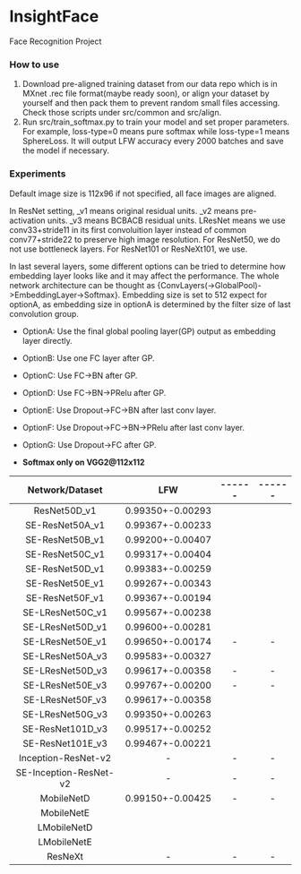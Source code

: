 # InsightFace
Face Recognition Project



### How to use

1. Download pre-aligned training dataset from our data repo which is in MXnet .rec file format(maybe ready soon), or align your dataset by yourself and then pack them to prevent random small files accessing. Check those scripts under src/common and src/align.
2. Run src/train_softmax.py to train your model and set proper parameters. For example, loss-type=0 means pure softmax while loss-type=1 means SphereLoss. It will output LFW accuracy every 2000 batches and save the model if necessary.

### Experiments

Default image size is 112x96 if not specified, all face images are aligned.

In ResNet setting, \_v1 means original residual units.  \_v2 means pre-activation units.  \_v3 means BCBACB residual units.  LResNet means we use conv33+stride11 in its first convoluition layer instead of common conv77+stride22 to preserve high image resolution.   For ResNet50, we do not use bottleneck layers. For ResNet101 or ResNeXt101, we use.  

In last several layers, some different options can be tried to determine how embedding layer looks like and it may affect the performance. The whole network architecture can be thought as {ConvLayers(->GlobalPool)->EmbeddingLayer->Softmax}. Embedding size is set to 512 expect for optionA, as embedding size in optionA is determined by the filter size of last convolution group.

- OptionA: Use the final global pooling layer(GP) output as embedding layer directly.
- OptionB: Use one FC layer after GP.
- OptionC: Use FC->BN after GP.
- OptionD: Use FC->BN->PRelu after GP.
- OptionE: Use Dropout->FC->BN after last conv layer.
- OptionF: Use Dropout->FC->BN->PRelu after last conv layer.
- OptionG: Use Dropout->FC after GP.





- **Softmax only on VGG2@112x112**

|    Network/Dataset     |       LFW        | ------ | ------ |
| :--------------------: | :--------------: | :----: | :----: |
|      ResNet50D_v1      | 0.99350+-0.00293 |        |        |
|    SE-ResNet50A\_v1    | 0.99367+-0.00233 |        |        |
|    SE-ResNet50B_v1     | 0.99200+-0.00407 |        |        |
|    SE-ResNet50C_v1     | 0.99317+-0.00404 |        |        |
|    SE-ResNet50D_v1     | 0.99383+-0.00259 |        |        |
|    SE-ResNet50E\_v1    | 0.99267+-0.00343 |        |        |
|    SE-ResNet50F\_v1    | 0.99367+-0.00194 |        |        |
|    SE-LResNet50C_v1    | 0.99567+-0.00238 |        |        |
|    SE-LResNet50D_v1    | 0.99600+-0.00281 |        |        |
|    SE-LResNet50E_v1    | 0.99650+-0.00174 |   -    |   -    |
|    SE-LResNet50A_v3    | 0.99583+-0.00327 |        |        |
|    SE-LResNet50D_v3    | 0.99617+-0.00358 |   -    |   -    |
|    SE-LResNet50E_v3    | 0.99767+-0.00200 |   -    |   -    |
|    SE-LResNet50F_v3    | 0.99617+-0.00358 |        |        |
|    SE-LResNet50G_v3    | 0.99350+-0.00263 |        |        |
|    SE-ResNet101D_v3    | 0.99517+-0.00252 |        |        |
|    SE-ResNet101E_v3    | 0.99467+-0.00221 |        |        |
|  Inception-ResNet-v2   |        -         |   -    |   -    |
| SE-Inception-ResNet-v2 |        -         |   -    |   -    |
|       MobileNetD       | 0.99150+-0.00425 |   -    |   -    |
|       MobileNetE       |                  |        |        |
|      LMobileNetD       |                  |        |        |
|      LMobileNetE       |                  |        |        |
|        ResNeXt         |        -         |   -    |   -    |
